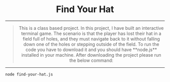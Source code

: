# <div align='center'>Find Your Hat</div>

---
> <div align='center'>This is a class based project. In this project, I have built an interactive terminal game. The scenario is that the player has lost their hat in a field full of holes, and they must navigate back to it without falling down one of the holes or stepping outside of the field. To run the code you have to download it and you should have **node.js** installed in your machine. After downloading the project please run the below command:</div>
---

```
node find-your-hat.js
```